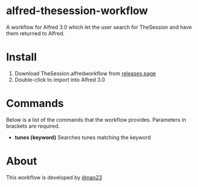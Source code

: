 # alfred-thesession-workflow
A workflow for Alfred 3.0 which let the user search for TheSession and have them returned to Alfred.

# Install
1. Download TheSession.alfredworkflow from [releases page](https://github.com/nao23/alfred-thesession-workflow/releases)
2. Double-click to import into Alfred 3.0

# Commands
Below is a list of the commands that the workflow provides. Parameters in brackets are required.
- **tunes (keyword)** Searches tunes matching the keyword

# About
This workflow is developed by [@nao23](https://github.com/nao23)
